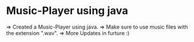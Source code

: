 # Music-Player using java
=> Created a Music-Player using java.
=> Make sure to use music files with the extension ".wav".
=> More Updates in furture :)
